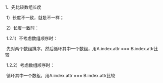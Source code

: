 1、先比较数组长度

​	1）长度不一致，就是不一样；

​	2）长度一致时：

​	1.2.1）不考虑数组顺序时：

​		先对两个数组排序，然后循环其中一个数组，用A.index.attr === B.index.attr比较

​	1.2.2）考虑数组顺序时：

​		循环其中一个数组，用A.index.attr === B.index.attr比较